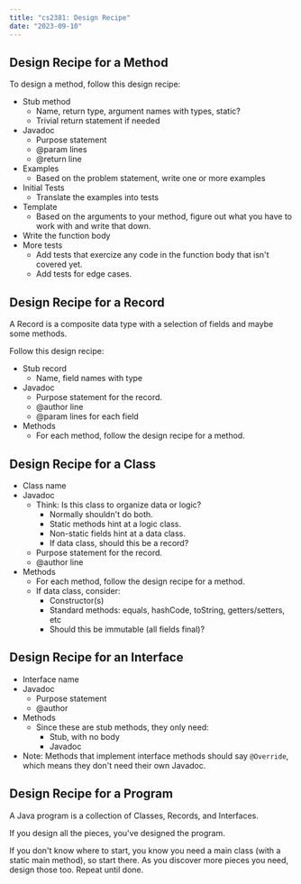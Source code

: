```yaml
---
title: "cs2381: Design Recipe"
date: "2023-09-10"
---
```


## Design Recipe for a Method

To design a method, follow this design recipe:

 - Stub method
   - Name, return type, argument names with types, static?
   - Trivial return statement if needed
 - Javadoc
   - Purpose statement
   - @param lines
   - @return line
 - Examples
   - Based on the problem statement, write one or more examples
 - Initial Tests
   - Translate the examples into tests
 - Template
   - Based on the arguments to your method, figure out what you
     have to work with and write that down.
 - Write the function body
 - More tests
   - Add tests that exercize any code in the function body
     that isn't covered yet.
   - Add tests for edge cases.

## Design Recipe for a Record

A Record is a composite data type with a selection of fields
and maybe some methods.

Follow this design recipe:

 - Stub record
   - Name, field names with type
 - Javadoc
   - Purpose statement for the record.
   - @author line
   - @param lines for each field
 - Methods
   - For each method, follow the design recipe for a method.

## Design Recipe for a Class

 - Class name
 - Javadoc
   - Think: Is this class to organize data or logic?
     - Normally shouldn't do both.
     - Static methods hint at a logic class.
     - Non-static fields hint at a data class.
     - If data class, should this be a record?
   - Purpose statement for the record.
   - @author line
 - Methods
   - For each method, follow the design recipe for a method.
   - If data class, consider:
     - Constructor(s)
     - Standard methods: equals, hashCode, toString, 
       getters/setters, etc
     - Should this be immutable (all fields final)?

## Design Recipe for an Interface

 - Interface name
 - Javadoc
   - Purpose statement
   - @author
 - Methods
   - Since these are stub methods, they only need:
     - Stub, with no body
     - Javadoc
 - Note: Methods that implement interface methods should
   say ```@Override```, which means they don't need their
   own Javadoc.

## Design Recipe for a Program

A Java program is a collection of Classes, Records, and Interfaces.

If you design all the pieces, you've designed the program.

If you don't know where to start, you know you need a main class (with
a static main method), so start there. As you discover more pieces you
need, design those too. Repeat until done.
